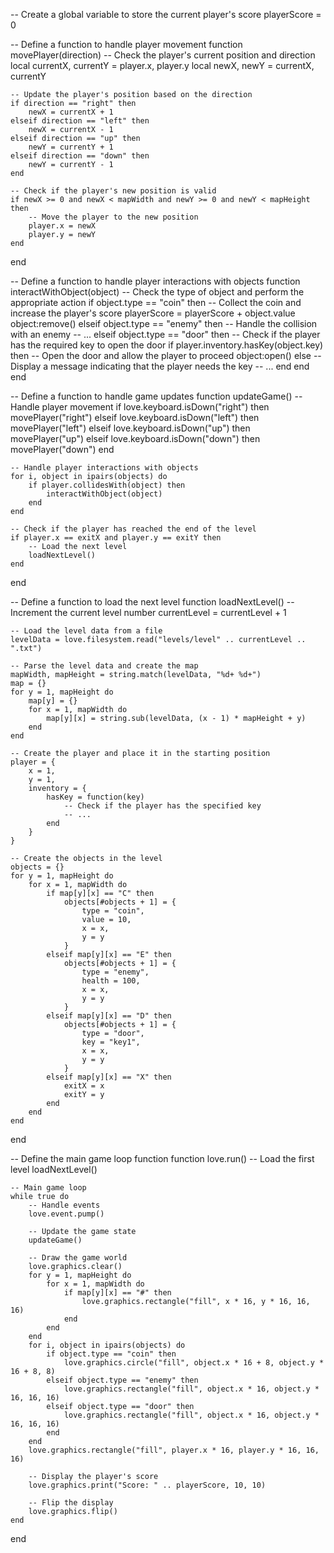 -- Create a global variable to store the current player's score
playerScore = 0

-- Define a function to handle player movement
function movePlayer(direction)
    -- Check the player's current position and direction
    local currentX, currentY = player.x, player.y
    local newX, newY = currentX, currentY

    -- Update the player's position based on the direction
    if direction == "right" then
        newX = currentX + 1
    elseif direction == "left" then
        newX = currentX - 1
    elseif direction == "up" then
        newY = currentY + 1
    elseif direction == "down" then
        newY = currentY - 1
    end

    -- Check if the player's new position is valid
    if newX >= 0 and newX < mapWidth and newY >= 0 and newY < mapHeight then
        -- Move the player to the new position
        player.x = newX
        player.y = newY
    end
end

-- Define a function to handle player interactions with objects
function interactWithObject(object)
    -- Check the type of object and perform the appropriate action
    if object.type == "coin" then
        -- Collect the coin and increase the player's score
        playerScore = playerScore + object.value
        object:remove()
    elseif object.type == "enemy" then
        -- Handle the collision with an enemy
        -- ...
    elseif object.type == "door" then
        -- Check if the player has the required key to open the door
        if player.inventory.hasKey(object.key) then
            -- Open the door and allow the player to proceed
            object:open()
        else
            -- Display a message indicating that the player needs the key
            -- ...
        end
    end
end

-- Define a function to handle game updates
function updateGame()
    -- Handle player movement
    if love.keyboard.isDown("right") then
        movePlayer("right")
    elseif love.keyboard.isDown("left") then
        movePlayer("left")
    elseif love.keyboard.isDown("up") then
        movePlayer("up")
    elseif love.keyboard.isDown("down") then
        movePlayer("down")
    end

    -- Handle player interactions with objects
    for i, object in ipairs(objects) do
        if player.collidesWith(object) then
            interactWithObject(object)
        end
    end

    -- Check if the player has reached the end of the level
    if player.x == exitX and player.y == exitY then
        -- Load the next level
        loadNextLevel()
    end
end

-- Define a function to load the next level
function loadNextLevel()
    -- Increment the current level number
    currentLevel = currentLevel + 1

    -- Load the level data from a file
    levelData = love.filesystem.read("levels/level" .. currentLevel .. ".txt")

    -- Parse the level data and create the map
    mapWidth, mapHeight = string.match(levelData, "%d+ %d+")
    map = {}
    for y = 1, mapHeight do
        map[y] = {}
        for x = 1, mapWidth do
            map[y][x] = string.sub(levelData, (x - 1) * mapHeight + y)
        end
    end

    -- Create the player and place it in the starting position
    player = {
        x = 1,
        y = 1,
        inventory = {
            hasKey = function(key)
                -- Check if the player has the specified key
                -- ...
            end
        }
    }

    -- Create the objects in the level
    objects = {}
    for y = 1, mapHeight do
        for x = 1, mapWidth do
            if map[y][x] == "C" then
                objects[#objects + 1] = {
                    type = "coin",
                    value = 10,
                    x = x,
                    y = y
                }
            elseif map[y][x] == "E" then
                objects[#objects + 1] = {
                    type = "enemy",
                    health = 100,
                    x = x,
                    y = y
                }
            elseif map[y][x] == "D" then
                objects[#objects + 1] = {
                    type = "door",
                    key = "key1",
                    x = x,
                    y = y
                }
            elseif map[y][x] == "X" then
                exitX = x
                exitY = y
            end
        end
    end
end

-- Define the main game loop function
function love.run()
    -- Load the first level
    loadNextLevel()

    -- Main game loop
    while true do
        -- Handle events
        love.event.pump()

        -- Update the game state
        updateGame()

        -- Draw the game world
        love.graphics.clear()
        for y = 1, mapHeight do
            for x = 1, mapWidth do
                if map[y][x] == "#" then
                    love.graphics.rectangle("fill", x * 16, y * 16, 16, 16)
                end
            end
        end
        for i, object in ipairs(objects) do
            if object.type == "coin" then
                love.graphics.circle("fill", object.x * 16 + 8, object.y * 16 + 8, 8)
            elseif object.type == "enemy" then
                love.graphics.rectangle("fill", object.x * 16, object.y * 16, 16, 16)
            elseif object.type == "door" then
                love.graphics.rectangle("fill", object.x * 16, object.y * 16, 16, 16)
            end
        end
        love.graphics.rectangle("fill", player.x * 16, player.y * 16, 16, 16)

        -- Display the player's score
        love.graphics.print("Score: " .. playerScore, 10, 10)

        -- Flip the display
        love.graphics.flip()
    end
end